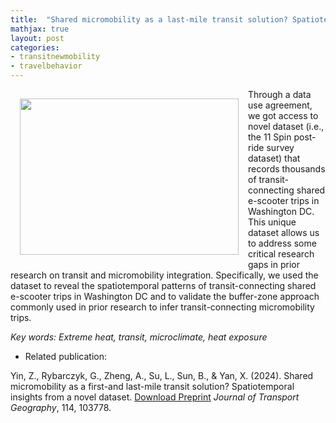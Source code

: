 ```yaml
---
title:  "Shared micromobility as a last-mile transit solution? Spatiotemporal insights from a novel dataset"
mathjax: true
layout: post
categories: 
- transitnewmobility
- travelbehavior
---
```


<img align="left" width="350" height="250" src="https://github.com/jacobyan0/jacobyan0.github.io/raw/master/images/FMLM Micromoblity Transit_PostRide Data.png" style="vertical-align:middle;margin:15px 15px"/> Through a data use agreement, we got access to novel dataset (i.e., the
11 Spin post-ride survey dataset) that records thousands of transit-connecting shared e-scooter trips in Washington DC. This unique dataset allows us to address some critical research gaps in prior research on transit and micromobility integration. Specifically, we used the dataset to reveal the spatiotemporal patterns of transit-connecting shared e-scooter trips in Washington DC and to validate the buffer-zone approach commonly used in prior research to infer transit-connecting micromobility trips.

*Key words: Extreme heat, transit, microclimate, heat exposure*

* Related publication:

Yin, Z., Rybarczyk, G., Zheng, A., Su, L., Sun, B., & Yan, X. (2024). Shared micromobility as a first-and last-mile transit solution? Spatiotemporal insights from a novel dataset. [Download Preprint](https://github.com/jacobyan0/jacobyan0.github.io/blob/e151ee90b2b7bf2dc88a9abc88515fe8e3e800a1/ArticlesPreprints/Spatiotemporal%20insights_FMLM_Novel%20data.pdf) _Journal of Transport Geography_, 114, 103778.



